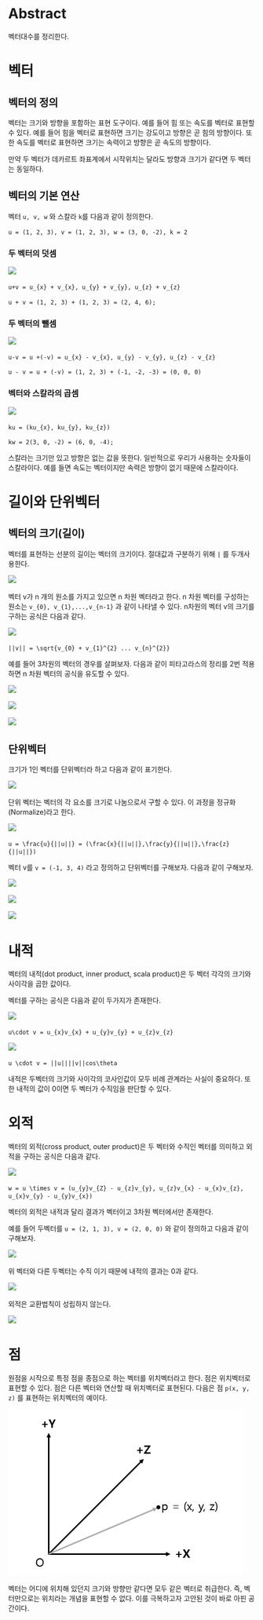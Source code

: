# Abstract

벡터대수를 정리한다.

# 벡터

## 벡터의 정의

벡터는 크기와 방향을 포함하는 표현 도구이다. 예를 들어 힘 또는 속도를 벡터로 표현할 수 있다.
예를 들어 힘을 벡터로 표현하면 크기는 강도이고 방향은 곧 힘의 방향이다. 또한 속도를 벡터로
표현하면 크기는 속력이고 방향은 곧 속도의 방향이다.

만약 두 벡터가 데카르트 좌표계에서 시작위치는 달라도 방향과 크기가 같다면
두 벡터는 동일하다.

## 벡터의 기본 연산

벡터 `u, v, w` 와 스칼라 `k`를 다음과 같이 정의한다.

```
u = (1, 2, 3), v = (1, 2, 3), w = (3, 0, -2), k = 2
```

### 두 벡터의 덧셈

![](./Images/vector_add.PNG)

```latex
u+v = u_{x} + v_{x}, u_{y} + v_{y}, u_{z} + v_{z}
```

```
u + v = (1, 2, 3) + (1, 2, 3) = (2, 4, 6);
```

### 두 벡터의 뺄셈

![](./Images/vector_sub.png)

```
u-v = u +(-v) = u_{x} - v_{x}, u_{y} - v_{y}, u_{z} - v_{z}
```

```
u - v = u + (-v) = (1, 2, 3) + (-1, -2, -3) = (0, 0, 0)
```

### 벡터와 스칼라의 곱셈

![](./Images/scalar_mul.PNG)

```
ku = (ku_{x}, ku_{y}, ku_{z})
```

```
kw = 2(3, 0, -2) = (6, 0, -4);
```

스칼라는 크기만 있고 방향은 없는 값을 뜻한다. 일반적으로 우리가 사용하는 숫자들이 스칼라이다. 예를 들면 속도는 벡터이지만 속력은 방향이 없기 때문에 스칼라이다.

# 길이와 단위벡터

## 벡터의 크기(길이)

벡터를 표현하는 선분의 길이는 벡터의 크기이다. 절대값과 구분하기 위해 `|` 를 두개사용한다.

![](./Images/vector_mag.png)

벡터 v가 n 개의 원소를 가지고 있으면 n 차원 벡터라고 한다. n 차원 벡터를 구성하는 원소는
`v_{0}, v_{1},...,v_{n-1}` 과 같이 나타낼 수 있다. n차원의 벡터 v의 크기를 구하는 공식은 다음과 같다.

![](./Images/vector_mag_formula.png)

```
||v|| = \sqrt{v_{0} + v_{1}^{2} ... v_{n}^{2}}
```

예를 들어 3차원의 벡터의 경우를 살펴보자. 다음과 같이 피타고라스의 정리를 2번 적용
하면 n 차원 벡터의 공식을 유도할 수 있다.

![](./Images/vec3_mag.PNG)

![](./Images/vec3_mag_2.PNG)

![](./Images/vec3_mag_1.PNG)

## 단위벡터

크기가 1인 벡터를 단위벡터라 하고 다음과 같이 표기한다.

![](./Images/unit_vec.PNG)

단위 벡터는 벡터의 각 요소를 크기로 나눔으로서 구할 수 있다. 
이 과정을 정규화(Normalize)라고 한다.

![](./Images/unit_vec_formula.PNG)

```
u = \frac{u}{||u||} = (\frac{x}{||u||},\frac{y}{||u||},\frac{z}{||u||})
```

벡터 v를 `v = (-1, 3, 4)` 라고 정의하고 단위벡터를 구해보자. 다음과 같이 구해보자.

![](./Images/ex_vec_mag.PNG)

![](./Images/ex_unit_vec.PNG)

![](./Images/ex_unit_vec_fin.PNG)

# 내적

벡터의 내적(dot product, inner product, scala product)은 두 벡터 각각의 크기와 사이각을 곱한 값이다.

벡터를 구하는 공식은 다음과 같이 두가지가 존재한다.

![](./Images/vec_dot_product.PNG)

```
u\cdot v = u_{x}v_{x} + u_{y}v_{y} + u_{z}v_{z}
```

![](./Images/vec_dot_product2.PNG)

```
u \cdot v = ||u||||v||cos\theta
```

내적은 두벡터의 크기와 사이각의 코사인값이 모두 비례 관계라는 사실이 중요하다. 또한 내적의 값이 0이면 두 벡터가 수직임을 판단할 수 있다.

# 외적

벡터의 외적(cross product, outer product)은 두 벡터와 수직인 벡터를 의미하고 외적을 구하는 
공식은 다음과 같다.

![](./Images/cross_prod.PNG)

```
w = u \times v = (u_{y}v_{Z} - u_{z}v_{y}, u_{z}v_{x} - u_{x}v_{z}, u_{x}v_{y} - u_{y}v_{x})
```

벡터의 외적은 내적과 달리 결과가 벡터이고 3차원 벡터에서만 존재한다.

예를 들어 두벡터를 `u = (2, 1, 3), v = (2, 0, 0)` 와 같이 정의하고 다음과 같이 구해보자.

![](./Images/cross_prod2.PNG)

위 벡터와 다른 두벡터는 수직 이기 때문에 내적의 결과는 0과 같다.

![](./Images/cross_prod4.PNG)

외적은 교환법칙이 성립하지 않는다.

![](./Images/cross_prod3.PNG)

# 점

원점을 시작으로 특정 점을 종점으로 하는 벡터를 위치벡터라고 한다. 점은
위치벡터로 표현할 수 있다. 점은 다른 벡터와 연산할 때 위치벡터로 표현된다.
다음은 점 `p(x, y, z)` 를 표현하는 위치벡터의 예이다.

![](./Images/vec_pos.PNG)

벡터는 어디에 위치해 있던지 크기와 방향만 같다면 모두 같은 벡터로 취급한다. 
즉, 벡터만으로는 위치라는 개념을 표현할 수 없다. 이를 극복하고자 고안된 것이 바로 아핀 공간이다.
